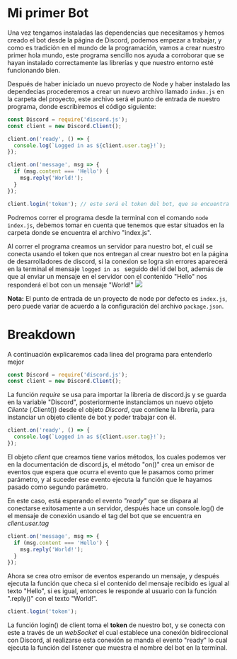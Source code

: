 # Mi primer Bot

Una vez tengamos instaladas las dependencias que necesitamos y hemos creado el bot desde la página de Discord, podemos empezar a trabajar, y como es tradición en el mundo de la programación, vamos a crear nuestro primer hola mundo, este programa sencillo nos ayuda a corroborar que se hayan instalado correctamente las librerías y que nuestro entorno esté funcionando bien.

Después de haber iniciado un nuevo proyecto de Node y haber instalado las dependecias procederemos a crear un nuevo archivo llamado `index.js` en la carpeta del proyecto, este archivo será el punto de entrada de nuestro programa, donde escribiremos el código siguiente:

```js
const Discord = require('discord.js');
const client = new Discord.Client();

client.on('ready', () => {
  console.log(`Logged in as ${client.user.tag}!`);
});

client.on('message', msg => {
  if (msg.content === 'Hello') {
    msg.reply('World!');
  }
});

client.login('token'); // este será el token del bot, que se encuentra en la seccion bot

```

Podremos correr el programa desde la terminal con el comando `node index.js`, debemos tomar en cuenta que tenemos que estar situados en la carpeta donde se encuentra el archivo "index.js".

Al correr el programa creamos un servidor para nuestro bot, el cuál se conecta usando el token que nos entregan al crear nuestro bot en la página de desarrolladores de  discord, si la conexion se logra sin errores aparecerá en la terminal el mensaje `logged in as ` seguido del id del bot, además de que al enviar un mensaje en el servidor con el contenido "Hello" nos responderá el bot con un mensaje "World!"
![](./images/hello/1.png)

**Nota:** El punto de entrada de un proyecto de node por defecto es `index.js`, pero puede variar de acuerdo a la configuración del archivo `package.json`.

# Breakdown

A continuación explicaremos cada linea del programa para entenderlo mejor



```js
const Discord = require('discord.js');
const client = new Discord.Client();
```
La función *require* se usa para importar la libreria de discord.js y se guarda en la variable "Discord", posteriormente instanciamos un nuevo objeto *Cliente* (.Client()) desde el objeto *Discord*, que contiene la librería, para instanciar un objeto cliente de bot y poder trabajar con él.

```js
client.on('ready', () => {
  console.log(`Logged in as ${client.user.tag}!`);
});
```
El objeto *client* que creamos tiene varios métodos, los cuales podemos ver en la documentación de discord.js, el método "on()" crea un emisor de eventos que espera que ocurra el evento que le pasamos como primer parámetro, y al suceder ese evento ejecuta la función que le hayamos pasado como segundo parámetro.

En este caso, está esperando el evento *"ready"* que se dispara al conectarse exitosamente a un servidor, después hace un console.log() de el mensaje de conexión usando el tag del bot que se encuentra en *client.user.tag*

```js
client.on('message', msg => {
  if (msg.content === 'Hello') {
    msg.reply('World!');
  }
});
```
Ahora se crea otro emisor de eventos esperando un mensaje, y después ejecuta la función que checa si el contenido del mensaje recibido es igual al texto "Hello", si es igual, entonces le responde al usuario con la función ".reply()" con el texto "World!".

```js
client.login('token'); 
```
La función login() de client toma el **token** de nuestro bot, y se conecta con este a través de un *webSocket* el cual establece una conexión bidireccional con Discord, al realizarse esta conexión se manda el evento "ready" lo cual ejecuta la función del listener que muestra el nombre del bot en la terminal.

